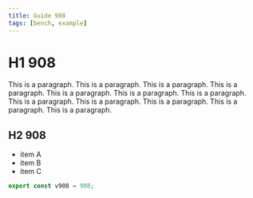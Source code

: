 ```yaml
---
title: Guide 908
tags: [bench, example]
---
```


# H1 908

This is a paragraph. This is a paragraph. This is a paragraph. This is a paragraph. This is a paragraph. This is a paragraph. This is a paragraph. This is a paragraph. This is a paragraph. This is a paragraph. This is a paragraph. This is a paragraph. 

## H2 908

- item A
- item B
- item C

```ts
export const v908 = 908;
```